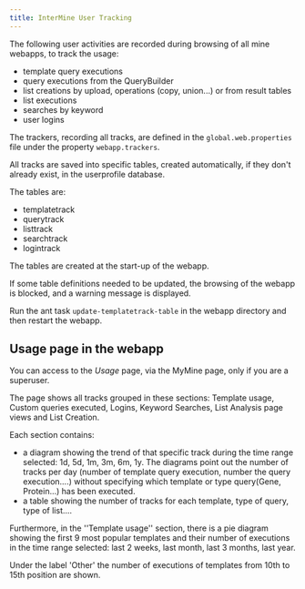 ```yaml
---
title: InterMine User Tracking
---
```


The following user activities are recorded during browsing of all mine webapps, to track the usage:

* template query executions
* query executions from the QueryBuilder
* list creations by upload, operations \(copy, union...\) or from result tables
* list executions
* searches by keyword
* user logins

The trackers, recording all tracks, are defined in the `global.web.properties` file under the property `webapp.trackers`.

All tracks are saved into specific tables, created automatically, if they don't already exist, in the userprofile database.

The tables are:

* templatetrack
* querytrack
* listtrack
* searchtrack
* logintrack

The tables are created at the start-up of the webapp.

If some table definitions needed to be updated, the browsing of the webapp is blocked, and a warning message is displayed.

Run the ant task `update-templatetrack-table` in the webapp directory and then restart the webapp.

## Usage page in the webapp

You can access to the _Usage_ page, via the MyMine page, only if you are a superuser.

The page shows all tracks grouped in these sections: Template usage, Custom queries executed, Logins, Keyword Searches, List Analysis page views and List Creation.

Each section contains:

* a diagram showing the trend of that specific track during the time range selected: 1d, 5d, 1m, 3m, 6m, 1y. The diagrams point out the number of tracks per day \(number of template query execution, number the query execution....\) without specifying which template or type query\(Gene, Protein...\) has been executed.
* a table showing the number of tracks for each template, type of query, type of list....

Furthermore, in the ''Template usage'' section, there is a pie diagram showing the first 9 most popular templates and their number of executions in the time range selected: last 2 weeks, last month, last 3 months, last year.

Under the label 'Other' the number of executions of templates from 10th to 15th position are shown.
